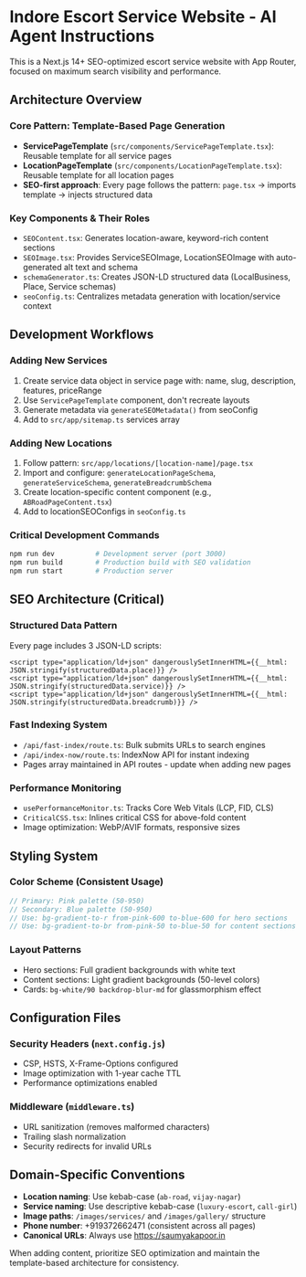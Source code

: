 # Indore Escort Service Website - AI Agent Instructions

This is a Next.js 14+ SEO-optimized escort service website with App Router, focused on maximum search visibility and performance.

## Architecture Overview

### Core Pattern: Template-Based Page Generation
- **ServicePageTemplate** (`src/components/ServicePageTemplate.tsx`): Reusable template for all service pages
- **LocationPageTemplate** (`src/components/LocationPageTemplate.tsx`): Reusable template for all location pages  
- **SEO-first approach**: Every page follows the pattern: `page.tsx` → imports template → injects structured data

### Key Components & Their Roles
- `SEOContent.tsx`: Generates location-aware, keyword-rich content sections
- `SEOImage.tsx`: Provides ServiceSEOImage, LocationSEOImage with auto-generated alt text and schema
- `schemaGenerator.ts`: Creates JSON-LD structured data (LocalBusiness, Place, Service schemas)
- `seoConfig.ts`: Centralizes metadata generation with location/service context

## Development Workflows

### Adding New Services
1. Create service data object in service page with: name, slug, description, features, priceRange
2. Use `ServicePageTemplate` component, don't recreate layouts
3. Generate metadata via `generateSEOMetadata()` from seoConfig
4. Add to `src/app/sitemap.ts` services array

### Adding New Locations  
1. Follow pattern: `src/app/locations/[location-name]/page.tsx`
2. Import and configure: `generateLocationPageSchema`, `generateServiceSchema`, `generateBreadcrumbSchema`
3. Create location-specific content component (e.g., `ABRoadPageContent.tsx`)
4. Add to locationSEOConfigs in `seoConfig.ts`

### Critical Development Commands
```bash
npm run dev          # Development server (port 3000)
npm run build        # Production build with SEO validation
npm run start        # Production server
```

## SEO Architecture (Critical)

### Structured Data Pattern
Every page includes 3 JSON-LD scripts:
```tsx
<script type="application/ld+json" dangerouslySetInnerHTML={{__html: JSON.stringify(structuredData.place)}} />
<script type="application/ld+json" dangerouslySetInnerHTML={{__html: JSON.stringify(structuredData.service)}} />  
<script type="application/ld+json" dangerouslySetInnerHTML={{__html: JSON.stringify(structuredData.breadcrumb)}} />
```

### Fast Indexing System
- `/api/fast-index/route.ts`: Bulk submits URLs to search engines
- `/api/index-now/route.ts`: IndexNow API for instant indexing
- Pages array maintained in API routes - update when adding new pages

### Performance Monitoring
- `usePerformanceMonitor.ts`: Tracks Core Web Vitals (LCP, FID, CLS)
- `CriticalCSS.tsx`: Inlines critical CSS for above-fold content
- Image optimization: WebP/AVIF formats, responsive sizes

## Styling System

### Color Scheme (Consistent Usage)
```typescript
// Primary: Pink palette (50-950)
// Secondary: Blue palette (50-950)  
// Use: bg-gradient-to-r from-pink-600 to-blue-600 for hero sections
// Use: bg-gradient-to-br from-pink-50 to-blue-50 for content sections
```

### Layout Patterns
- Hero sections: Full gradient backgrounds with white text
- Content sections: Light gradient backgrounds (50-level colors)
- Cards: `bg-white/90 backdrop-blur-md` for glassmorphism effect

## Configuration Files

### Security Headers (`next.config.js`)
- CSP, HSTS, X-Frame-Options configured
- Image optimization with 1-year cache TTL
- Performance optimizations enabled

### Middleware (`middleware.ts`)
- URL sanitization (removes malformed characters)
- Trailing slash normalization  
- Security redirects for invalid URLs

## Domain-Specific Conventions

- **Location naming**: Use kebab-case (`ab-road`, `vijay-nagar`)
- **Service naming**: Use descriptive kebab-case (`luxury-escort`, `call-girl`)
- **Image paths**: `/images/services/` and `/images/gallery/` structure
- **Phone number**: +919372662471 (consistent across all pages)
- **Canonical URLs**: Always use https://saumyakapoor.in

When adding content, prioritize SEO optimization and maintain the template-based architecture for consistency.